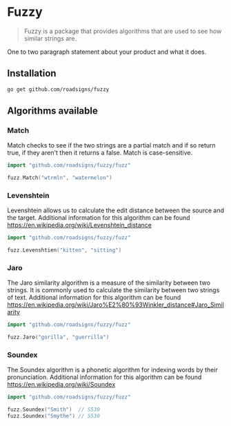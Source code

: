 # Fuzzy
> Fuzzy is a package that provides algorithms that are used to see how similar strings are.

One to two paragraph statement about your product and what it does.

## Installation

```sh
go get github.com/roadsigns/fuzzy
```

## Algorithms available

### Match
Match checks to see if the two strings are a partial match and if so return true, if they aren't then it returns a false. Match is case-sensitive.

```go
import "github.com/roadsigns/fuzzy/fuzz"

fuzz.Match("wtrmln", "watermelon")
```

### Levenshtein
Levenshtein allows us to calculate the edit distance between the source and the target.
Additional information for this algorithm can be found https://en.wikipedia.org/wiki/Levenshtein_distance

```go
import "github.com/roadsigns/fuzzy/fuzz"

fuzz.Levenshtien("kitten", "sitting")
```

### Jaro
The Jaro similarity algorithm is a measure of the similarity between two strings. It is commonly used to calculate the similarity between two strings of text.
Additional information for this algorithm can be found https://en.wikipedia.org/wiki/Jaro%E2%80%93Winkler_distance#Jaro_Similarity

```go
import "github.com/roadsigns/fuzzy/fuzz"

fuzz.Jaro("gorilla", "guerrilla")
```

### Soundex
The Soundex algorithm is a phonetic algorithm for indexing words by their pronunciation.
Additional information for this algorithm can be found https://en.wikipedia.org/wiki/Soundex
```go
import "github.com/roadsigns/fuzzy/fuzz"

fuzz.Soundex("Smith")  // S530
fuzz.Soundex("Smythe") // S530
```